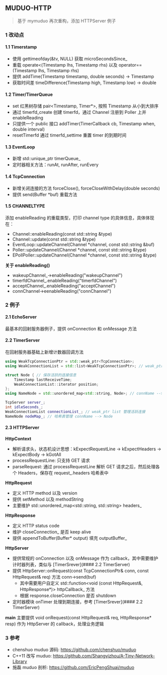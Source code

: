 ## MUDUO-HTTP
> 基于 mymuduo 再次重构，添加 HTTPServer 例子

### 1 改动点

#### 1.1 Timerstamp
- 使用 gettimeofday(&tv, NULL) 获取 microSecondsSince_
- 重载 operate<(Timestamp lhs, Timestamp rhs) 以及 operator==(Timestamp lhs, Timestamp rhs)
- 提供 addTime(Timestamp timestamp, double seconds) -> Timestamp
- 获取时间差 timeDifference(Timestamp high, Timestamp low) -> double

#### 1.2 Timer/TimerQueue
- set 红黑树存储 pair<Timestamp, Timer*>, 按照 Timestamp 从小到大排序
- 通过 timerfd_create 创建 timerfd，通过 Channel 注册到 Poller 上并 enableReading
- 只提供一个 public 接口 addTimer(TimerCallback cb, Timestamp when, double interval)
- resetTimerfd 通过 timerfd_settime 重置 timer 的到期时间

#### 1.3 EventLoop
- 新增 std::unique_ptr<TimerQueue> timerQueue_
- 定时器相关方法：runAt, runAfter, runEvery

#### 1.4 TcpConnection
- 新增关闭连接的方法 forceClose(), forceCloseWithDelay(double seconds)
- 提供 send(Buffer *buf) 重载方法

#### 1.5 CHANNELTYPE

添加 enableReading 的重载类型，打印 channel type 的具体信息，具体体现在：
- Channel::enableReading(const std::string &type)
- Channel::update(const std::string &type)
- EventLoop::updateChannel(Channel *channel, const std::string &buf)
- Poller::updateChannel(Channel *channel, const std::string &type)
- EPollPoller::updateChannel(Channel *channel, const std::string &type)

**关于 enableReading()**
- wakeupChannel_->enableReading("wakeupChannel")
- timerfdChannel_.enableReading("timerfdChannel")
- acceptChannel_.enableReading("acceptChannel")
- connChannel->eenableReading("connChannel")

### 2 例子

#### 2.1 EchoServer
最基本的回射服务器例子，提供 onConnection 和 onMessage 方法

#### 2.2 TimerServer
在回射服务器基础上新增计数器回调方法
```cpp
using WeakTcpConnectionPtr = std::weak_ptr<TcpConnection>;
using WeakConnectionList = std::list<WeakTcpConnectionPtr>; // weak_ptr conn list

struct Node { // 保存活跃的连接信息
    Timestamp lastReceiveTime;
    WeakConnectionList::iterator position;
};
using NameNode = std::unordered_map<std::string, Node>; // connName --> Node

TcpServer server_;
int idleSeconds_;
WeakConnectionList connectionList_; // weak_ptr list 管理活跃连接
NameNode nodeMap_; // 哈希表管理 connName --> Node
```

#### 2.3 HTTPServer

**HttpContext**
- 解析请求头，状态机设计思想：kExpectRequestLine -> kExpectHeaders -> kExpectBody -> kGotAll
- processRequestLine: 只支持 GET 请求
- parseRequest: 通过 processRequestLine 解析 GET 请求之后，然后处理各个 Headers，保存在 request_.headers 哈希表中

**HttpRequest**
- 定义 HTTP method 以及 version
- 提供 setMethod 以及 methodString
- 主要维护 std::unordered_map<std::string, std::string> headers_

**HttpResponse**
- 定义 HTTP status code
- 维护 closeConnection_ 是否 keep alive
- 提供 appendToBuffer(Buffer* output) 填充 outputBuffer_

**HttpServer**
- 提供常规的 onConnection 以及 onMessage 作为 callback，其中需要维护计时器列表，类似与 [TimerSrever](#### 2.2 TimerServer)
- 提供 HttpServer::onRequest(const TcpConnectionPtr& conn, const HttpRequest& req) 方法 conn->send(buf)
  - 其中需要用户自定义 std::function<void (const HttpRequest&, HttpResponse*)> httpCallback_ 方法
  - 根据 response.closeConnection 是否 shutdown
- 定时器模块 onTimer 处理到期连接，参考 [TimerSrever](#### 2.2 TimerServer)

**main**
主要提供 void onRequest(const HttpRequest& req, HttpResponse* resp) 作为 HttpServer 的 callback，处理业务逻辑

### 3 参考

- chenshuo muduo 源码: https://github.com/chenshuo/muduo
- C++11 改写 muduo: https://github.com/Shangyizhou/A-Tiny-Network-Library
- 施磊 muduo 剖析: https://github.com/EricPengShuai/muduo


